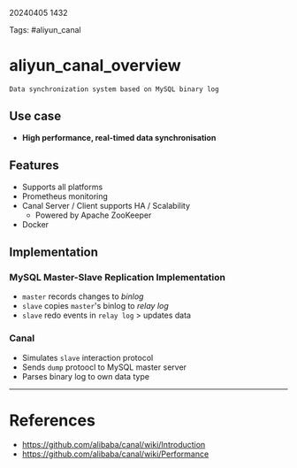 20240405 1432

Tags: #aliyun_canal

# aliyun_canal_overview

```ad-info
Data synchronization system based on MySQL binary log
```

## Use case
- **High performance, real-timed data synchronisation**
## Features
- Supports all platforms
- Prometheus monitoring
- Canal Server / Client supports HA / Scalability
	- Powered by Apache ZooKeeper
- Docker
## Implementation
### MySQL Master-Slave Replication Implementation
- `master` records changes to _binlog_
- `slave` copies `master`'s binlog to _relay log_
- `slave` redo events in `relay log` > updates data

### Canal
- Simulates `slave` interaction protocol
- Sends `dump` protoocl to MySQL master server
- Parses binary log to own data type


--- 
# References
- https://github.com/alibaba/canal/wiki/Introduction
- https://github.com/alibaba/canal/wiki/Performance